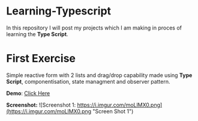 # Learning-Typescript
In this repository I will post my projects which I am making in proces of learning the **Type Script**.

# First Exercise
Simple reactive form with 2 lists and drag/drop capability made using **Type Script**, componentisation, state managment and observer pattern.

**Demo**: [Click Here](https://typescript-exercise-1.netlify.app/exercise-1/)

**Screenshot:**
![Screenshot 1: https://i.imgur.com/moLlMX0.png](https://i.imgur.com/moLlMX0.png "Screen Shot 1")


